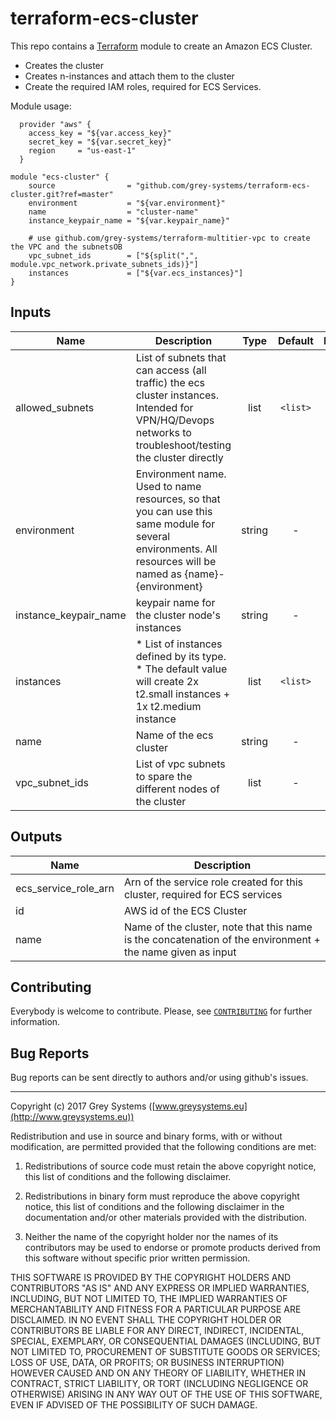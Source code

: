 # terraform-ecs-cluster

This repo contains a [Terraform](https://terraform.io/) module to create an Amazon ECS Cluster.

* Creates the cluster
* Creates n-instances and attach them to the cluster
* Create the required IAM roles, required for ECS Services.


Module usage:

      provider "aws" {
        access_key = "${var.access_key}"
        secret_key = "${var.secret_key}"
        region     = "us-east-1"
      }

    module "ecs-cluster" {
        source                = "github.com/grey-systems/terraform-ecs-cluster.git?ref=master"
        environment           = "${var.environment}"
        name                  = "cluster-name"
        instance_keypair_name = "${var.keypair_name}"

        # use github.com/grey-systems/terraform-multitier-vpc to create the VPC and the subnetsOB
        vpc_subnet_ids        = ["${split(",", module.vpc_network.private_subnets_ids)}"]
        instances             = ["${var.ecs_instances}"]
    }


Inputs
---------

| Name | Description | Type | Default | Required |
|------|-------------|:----:|:-----:|:-----:|
| allowed_subnets |  List of subnets that can access (all traffic) the ecs cluster instances. Intended for VPN/HQ/Devops networks to troubleshoot/testing the cluster directly  | list | `<list>` | no |
| environment |  Environment name. Used to name resources, so that you can use this same module for several environments. All resources will be named as {name}-{environment}  | string | - | yes |
| instance_keypair_name |  keypair name for the cluster node's instances  | string | - | yes |
| instances |   * List of instances defined by its type.  * The default value will create 2x t2.small instances + 1x t2.medium instance   | list | `<list>` | no |
| name |  Name of the ecs cluster  | string | - | yes |
| vpc_subnet_ids |  List of vpc subnets to spare the different nodes of the cluster  | list | - | yes |

Outputs
----------

| Name | Description |
|------|-------------|
| ecs_service_role_arn |  Arn of the service role created for this cluster, required for ECS services|
| id | AWS id of the ECS Cluster |
| name | Name of the cluster, note that this name is the concatenation of the environment + the name given as input |


Contributing
------------
Everybody is welcome to contribute. Please, see [`CONTRIBUTING`][contrib] for further information.

[contrib]: CONTRIBUTING.md

Bug Reports
-----------

Bug reports can be sent directly to authors and/or using github's issues.


-------

Copyright (c) 2017 Grey Systems ([www.greysystems.eu](http://www.greysystems.eu))

Redistribution and use in source and binary forms, with or without modification, are permitted provided that the following conditions are met:

1. Redistributions of source code must retain the above copyright notice, this list of conditions and the following disclaimer.

2. Redistributions in binary form must reproduce the above copyright notice, this list of conditions and the following disclaimer in the documentation and/or other materials provided with the distribution.

3. Neither the name of the copyright holder nor the names of its contributors may be used to endorse or promote products derived from this software without specific prior written permission.

THIS SOFTWARE IS PROVIDED BY THE COPYRIGHT HOLDERS AND CONTRIBUTORS "AS IS" AND ANY EXPRESS OR IMPLIED WARRANTIES, INCLUDING, BUT NOT LIMITED TO, THE IMPLIED WARRANTIES OF MERCHANTABILITY AND FITNESS FOR A PARTICULAR PURPOSE ARE DISCLAIMED. IN NO EVENT SHALL THE COPYRIGHT HOLDER OR CONTRIBUTORS BE LIABLE FOR ANY DIRECT, INDIRECT, INCIDENTAL, SPECIAL, EXEMPLARY, OR CONSEQUENTIAL DAMAGES (INCLUDING, BUT NOT LIMITED TO, PROCUREMENT OF SUBSTITUTE GOODS OR SERVICES; LOSS OF USE, DATA, OR PROFITS; OR BUSINESS INTERRUPTION) HOWEVER CAUSED AND ON ANY THEORY OF LIABILITY, WHETHER IN CONTRACT, STRICT LIABILITY, OR TORT (INCLUDING NEGLIGENCE OR OTHERWISE) ARISING IN ANY WAY OUT OF THE USE OF THIS SOFTWARE, EVEN IF ADVISED OF THE POSSIBILITY OF SUCH DAMAGE.
